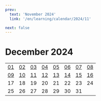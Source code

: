 ```yaml
---
prev:
  text: 'November 2024'
  link: '/en/learning/calendar/2024/11'

next: false
---
```


# December 2024

<table class="calendar">
	<tr>
		<td><a href=/en/learning/prob/2024/12/01>01</a><br><Badge type="danger" text="Bid"/></td>
		<td><a href=/en/learning/prob/2024/12/02>02</a><br><Badge type="warning" text="Play"/></td>
		<td><a href=/en/learning/prob/2024/12/03>03</a><br><Badge type="tip" text="Def"/></td>
		<td><a href=/en/learning/prob/2024/12/04>04</a><br><Badge type="danger" text="Bid"/></td>
		<td><a href=/en/learning/prob/2024/12/05>05</a><br><Badge type="warning" text="Play"/></td>
		<td><a href=/en/learning/prob/2024/12/06>06</a><br><Badge type="warning" text="Play"/></td>
		<td><a href=/en/learning/prob/2024/12/07>07</a><br><Badge type="warning" text="Play"/></td>
		<td><a href=/en/learning/prob/2024/12/08>08</a><br><Badge type="danger" text="Bid"/></td>
	</tr>
	<tr>
		<td><a href=/en/learning/prob/2024/12/09>09</a><br><Badge type="warning" text="Play"/></td>
		<td><a href=/en/learning/prob/2024/12/10>10</a><br><Badge type="tip" text="Def"/></td>
		<td><a href=/en/learning/prob/2024/12/11>11</a><br><Badge type="danger" text="Bid"/></td>
		<td><a href=/en/learning/prob/2024/12/12>12</a><br><Badge type="warning" text="Play"/></td>
		<td><a href=/en/learning/prob/2024/12/13>13</a><br><Badge type="warning" text="Play"/></td>
		<td><a href=/en/learning/prob/2024/12/14>14</a><br><Badge type="warning" text="Play"/></td>
		<td><a href=/en/learning/prob/2024/12/15>15</a><br><Badge type="danger" text="Bid"/></td>
		<td><a href=/en/learning/prob/2024/12/16>16</a><br><Badge type="warning" text="Play"/></td>
	</tr>
	<tr>
		<td>17</td>
		<td>18</td>
		<td>19</td>
		<td>20</td>
		<td>21</td>
		<td>22</td>
		<td>23</td>
		<td>24</td>
	</tr>
    <tr>
        <td>25</td>
		<td>26</td>
		<td>27</td>
		<td>28</td>
		<td>29</td>
		<td>30</td>
		<td>31</td>
		<td></td>
	</tr>
</table>

<Badge type="info" text="Learning &uarr;"/> [<Badge type="tip" text="Practice ->"/>](/en/practice/calendar/2024/12)